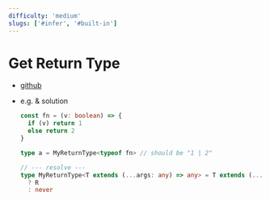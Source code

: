 ```yaml
---
difficulty: 'medium'
slugs: ['#infer', '#built-in']
---
```


# Get Return Type

- [github](https://github.com/type-challenges/type-challenges/blob/master/questions/2-medium-return-type/README.md)

- e.g. & solution

  ```typescript
  const fn = (v: boolean) => {
    if (v) return 1
    else return 2
  }

  type a = MyReturnType<typeof fn> // should be "1 | 2"

  // --- resolve ---
  type MyReturnType<T extends (...args: any) => any> = T extends (...args: any) => infer R
    ? R
    : never
  ```
